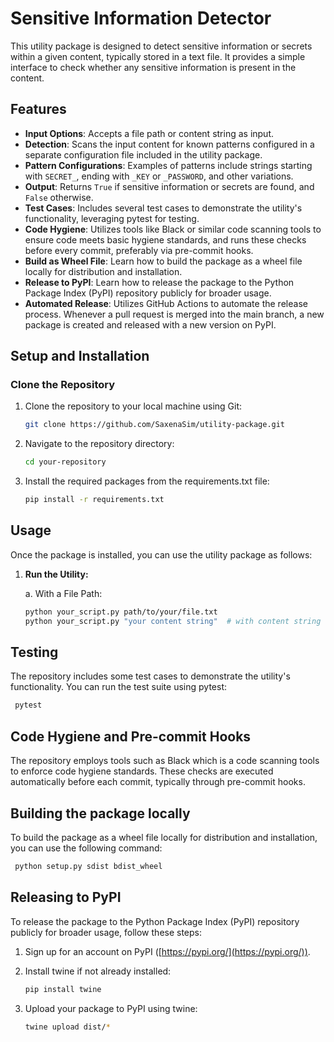 # Sensitive Information Detector

This utility package is designed to detect sensitive information or secrets within a given content, typically stored in a text file. It provides a simple interface to check whether any sensitive information is present in the content.

## Features

- **Input Options**: Accepts a file path or content string as input.
- **Detection**: Scans the input content for known patterns configured in a separate configuration file included in the utility package.
- **Pattern Configurations**: Examples of patterns include strings starting with `SECRET_`, ending with `_KEY` or `_PASSWORD`, and other variations.
- **Output**: Returns `True` if sensitive information or secrets are found, and `False` otherwise.
- **Test Cases**: Includes several test cases to demonstrate the utility's functionality, leveraging pytest for testing.
- **Code Hygiene**: Utilizes tools like Black or similar code scanning tools to ensure code meets basic hygiene standards, and runs these checks before every commit, preferably via pre-commit hooks.
- **Build as Wheel File**: Learn how to build the package as a wheel file locally for distribution and installation.
- **Release to PyPI**: Learn how to release the package to the Python Package Index (PyPI) repository publicly for broader usage.
- **Automated Release**: Utilizes GitHub Actions to automate the release process. Whenever a pull request is merged into the main branch, a new package is created and released with a new version on PyPI.

## Setup and Installation

### Clone the Repository

1. Clone the repository to your local machine using Git:
   ```bash
   git clone https://github.com/SaxenaSim/utility-package.git

2. Navigate to the repository directory:
   ```bash
   cd your-repository

3. Install the required packages from the requirements.txt file:
   ```bash
   pip install -r requirements.txt


## Usage

Once the package is installed, you can use the utility package as follows:

1. **Run the Utility:**

   a. With a File Path:
   ```bash
   python your_script.py path/to/your/file.txt
   python your_script.py "your content string"  # with content string


## Testing

The repository includes some test cases to demonstrate the utility's functionality. You can run the test suite using pytest:

```bash
 pytest
 ```

## Code Hygiene and Pre-commit Hooks

The repository employs tools such as Black which is a code scanning tools to enforce code hygiene standards. These checks are executed automatically before each commit, typically through pre-commit hooks.

## Building the package locally

To build the package as a wheel file locally for distribution and installation, you can use the following command:

```bash
 python setup.py sdist bdist_wheel
 ```

## Releasing to PyPI

To release the package to the Python Package Index (PyPI) repository publicly for broader usage, follow these steps:

1. Sign up for an account on PyPI ([https://pypi.org/](https://pypi.org/)).
2. Install twine if not already installed:

    ```bash
    pip install twine
    ```

3. Upload your package to PyPI using twine:

    ```bash
    twine upload dist/*
    ```
